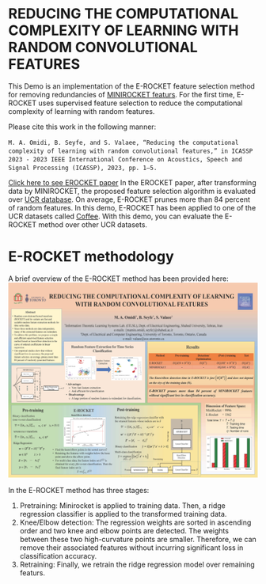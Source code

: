 # REDUCING THE COMPUTATIONAL COMPLEXITY OF LEARNING WITH RANDOM CONVOLUTIONAL FEATURES
This Demo is an implementation of the E-ROCKET feature selection method for removing redundancies of  [MINIROCKET featurs](https://github.com/angus924/minirocket). For the first time, E-ROCKET uses supervised feature selection to reduce the computational complexity of learning with random features.

Please cite this work in the following manner:

`M. A. Omidi, B. Seyfe, and S. Valaee, “Reducing the computational complexity of learning with random convolutional features,” in ICASSP 2023 - 2023 IEEE International Conference on Acoustics, Speech and Signal Processing (ICASSP), 2023, pp. 1–5.`

[Click here to see EROCKET paper](https://ieeexplore.ieee.org/document/10095893)
In the EROCKET paper, after transforming data by MINIROCKET, the proposed feature selection algorithm is evaluated over [UCR database](https://www.cs.ucr.edu/~eamonn/time_series_data_2018/). On average, E-ROCKET prunes more than 84 percent of random features. In this demo, E-ROCKET has been applied to one of the UCR datasets called [Coffee](http://www.timeseriesclassification.com/description.php?Dataset=Coffee). With this demo, you can evaluate the E-ROCKET method over other UCR datasets.

# E-ROCKET methodology

A brief overview of the E-ROCKET method has been provided here:
![alt text](https://github.com/OmidiAmin/EROCKET/blob/main/E-ROCKET%20Poster%20-%20May%2027%202023.jpg)

In the E-ROCKET method has three stages:
1. Pretraining: Minirocket is applied to training data. Then, a ridge regression classifier is applied to the transformed training data.
2. Knee/Elbow detection: The regression weights are sorted in ascending order and two knee and elbow points are detected. The weights between these two high-curvature points are smaller. Therefore, we can remove their associated features without incurring significant loss in classification accuracy.
3. Retraining: Finally, we retrain the ridge regression model over remaining featurs.

